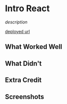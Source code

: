 # Intro React

*description*

[deployed url](http://url-if-deployed-here)

## What Worked Well

## What Didn't

## Extra Credit

## Screenshots
